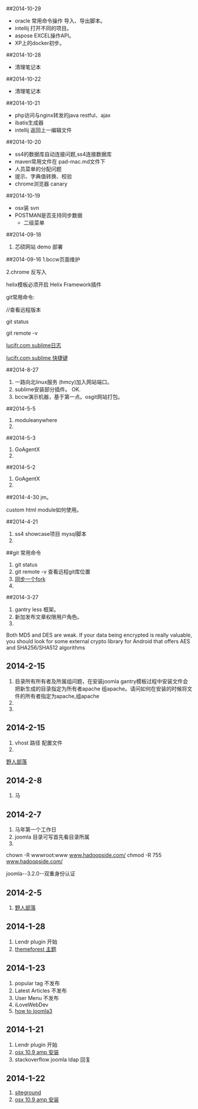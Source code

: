 ##2014-10-29
*  oracle 常用命令操作 导入、导出脚本。
*  intellij 打开不同的项目。 
*  aspose EXCEL操作API。
*  XP上的docker初步。

##2014-10-28
*  清理笔记本  

##2014-10-22
*  清理笔记本  

##2014-10-21
* php访问与nginx转发的java restful、ajax
* ibatis生成器
* intellij 返回上一编辑文件

##2014-10-20
* ss4的数据库自动连接问题,ss4连接数据库
* maven常用文件在 pad-mac.md文件下
* 人员菜单的分配问题
* 提示、字典值转换、校验
* chrome浏览器 canary

##2014-10-19
*	osx装 svn
*	POSTMAN是否支持同步数据
	* 二级菜单		

##2014-09-18
1. 芯硕网站 demo 部署

##2014-09-16
1.bccw页面维护

2.chrome 反写入



helix模板必须开启 Helix Framework插件

git常用命令:

//查看远程版本

git status

git remote -v

[lucifr.com sublime日志](http://lucifr.com/2011/08/31/sublime-text-2-tricks-and-tips/)

[lucifr.com sublime 快捷键](http://lucifr.com/2011/09/10/sublime-text-2-useful-shortcuts/)

##2014-8-27
1.  一路向北linux服务 (hmcy)加入网站端口。
2.  sublime安装部分插件。	OK.
3.  bccw演示机器，基于第一点。osgit网站打包。

##2014-5-5
1.  moduleanywhere
2.  

##2014-5-3
1.  GoAgentX
2.  

##2014-5-2
1.  GoAgentX
2.  


##2014-4-30
jm。

custom html module如何使用。

##2014-4-21
1.  ss4 showcase项目 mysql脚本
2.  

##git 常用命令
1.  git status
2.  git remote -v  	查看远程git库位置
3.  [同步一个fork](help.github.com/articles/syncing-a-fork)
4.  

##2014-3-27
1.  gantry less 框架。
2.  新加发布文章权限用户角色。
2.  

Both MD5 and DES are weak. If your data being encrypted is really valuable, you should look for some external crypto library for Android that offers AES and SHA256/SHA512 algorithms

## 2014-2-15
1.  目录所有所有者及所属组问题，在安装joomla gantry模板过程中安装文件会把新生成的目录指定为所有者apache 组apache。请问如何在安装的时候将文件的所有者指定为apache,组apache
2.  
2.  


## 2014-2-15
1.  vhost 路径 配置文件
2.  


[野人部落](http://hadoopside.com/templates/protostar/css/template.css) 


## 2014-2-8
1.  马


## 2014-2-7
1.  马年第一个工作日
2.  joomla 目录可写首先看目录所属
3.  
chown -R wwwroot:www www.hadoopside.com/
 chmod -R 755 www.hadoopside.com/
 
 
joomla--3.2.0--双重身份认证


## 2014-2-5
1.  [野人部落](http://www.wildhorde.com/) 
 
 
## 2014-1-28
1.  Lendr plugin 开始 
2.  [themeforest 主题](http://themeforest.net/)

## 2014-1-23
1.  popular tag		  	不发布
2.  Latest Articles  	不发布
2.  User Menu		  	不发布
3.  iLoveWebDev
4.  [how to joomla3](http://www.youtube.com/watch?v=CiPzIiTWnLM)

## 2014-1-21
1.  Lendr plugin 开始 
2.  [osx 10.9 amp 安装](http://coolestguidesontheplanet.com/osx/)
3.  stackoverflow joomla ldap 回复

## 2014-1-22
1.  [siteground](http://www.siteground.com/tutorials/joomla/install-joomla-extension.htm)
2.  [osx 10.9 amp 安装](http://coolestguidesontheplanet.com/osx/)











